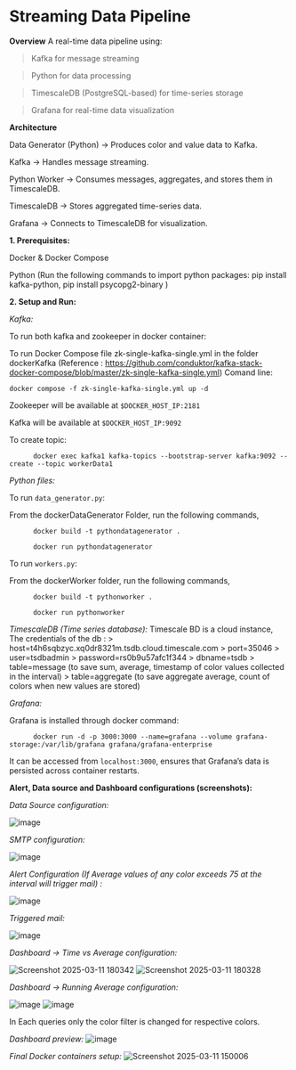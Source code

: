 # Streaming Data Pipeline

**Overview**
A real-time data pipeline using:
>Kafka for message streaming

>Python for data processing

>TimescaleDB (PostgreSQL-based) for time-series storage

>Grafana for real-time data visualization

**Architecture**

Data Generator (Python) → Produces color and value data to Kafka.

Kafka → Handles message streaming.

Python Worker → Consumes messages, aggregates, and stores them in TimescaleDB.

TimescaleDB → Stores aggregated time-series data.

Grafana → Connects to TimescaleDB for visualization.

**1. Prerequisites:**

  Docker & Docker Compose
  
  Python (Run the following commands to import python packages: pip install kafka-python, pip install psycopg2-binary )
  
**2. Setup and Run:**

  *Kafka:*
  
  To run both kafka and zookeeper in docker container:
  
  To run Docker Compose file zk-single-kafka-single.yml in the folder dockerKafka (Reference : https://github.com/conduktor/kafka-stack-docker-compose/blob/master/zk-single-kafka-single.yml) Comand line:
        
  ```
  docker compose -f zk-single-kafka-single.yml up -d
  ```
        
  Zookeeper will be available at `$DOCKER_HOST_IP:2181`
  
  Kafka will be available at `$DOCKER_HOST_IP:9092`
  
  To create topic:
  
  ```
        docker exec kafka1 kafka-topics --bootstrap-server kafka:9092 --create --topic workerData1
  ```
        
  *Python files:*
  
  To run `data_generator.py`:
  
  From the dockerDataGenerator Folder, run the following commands,
  
  ```
        docker build -t pythondatagenerator .

        docker run pythondatagenerator
  ```
        
  To run `workers.py`:
  
  From the dockerWorker folder, run the following commands,
  
  ```
        docker build -t pythonworker .

        docker run pythonworker
   ```
  
  *TimescaleDB (Time series database):* 
        Timescale BD is a cloud instance,
        The credentials of the db :
                        > host=t4h6sqbzyc.xq0dr8321m.tsdb.cloud.timescale.com
                        > port=35046
                        > user=tsdbadmin
                        > password=rs0b9u57afc1f344
                        > dbname=tsdb
                        > table=message (to save sum, average, timestamp of color values collected in the interval)
                        > table=aggregate (to save aggregate average, count of colors when new values are stored)
                        
  *Grafana:*
  
  Grafana is installed through docker command:
  
  ```
        docker run -d -p 3000:3000 --name=grafana --volume grafana-storage:/var/lib/grafana grafana/grafana-enterprise
  ```
        
  It can be accessed from `localhost:3000`, ensures that Grafana’s data is persisted across container restarts.
        
  **Alert, Data source and Dashboard configurations (screenshots):**
        
   *Data Source configuration:*
        
  ![image](https://github.com/user-attachments/assets/aa9f8c88-6c6a-4f09-91ce-4ad986124dad)
  
  *SMTP configuration:*

  ![image](https://github.com/user-attachments/assets/e5b184b6-33ad-4ab5-82fe-57f18e334db7)

  
  *Alert Configuration (If Average values of any color exceeds 75 at the interval will trigger mail) :*
        
  ![image](https://github.com/user-attachments/assets/675c90a1-4d29-4e09-8f32-3bbd48e4318c)
  
  *Triggered mail:*
        
  ![image](https://github.com/user-attachments/assets/6df7f161-1e92-4dd8-a9c6-34af684c041f)
  
  *Dashboard -> Time vs Average configuration:*
        
  ![Screenshot 2025-03-11 180342](https://github.com/user-attachments/assets/46179489-f44e-472b-ab93-9da42c1d755b)
        ![Screenshot 2025-03-11 180328](https://github.com/user-attachments/assets/bf086efa-5449-4c47-88a8-1ffce27e6c96)
        
  *Dashboard -> Running Average configuration:*
        
  ![image](https://github.com/user-attachments/assets/646c5036-acf8-43d9-9979-c3ce2e513a60)
  ![image](https://github.com/user-attachments/assets/ebd1eb92-ef0c-4e2b-8523-fcaed1b49db6)
        
  In Each queries only the color filter is changed for respective colors.

  *Dashboard preview:*
        ![image](https://github.com/user-attachments/assets/0be3fd3e-80b7-4c40-85a5-26c4a7f1ccfb)
        
*Final Docker containers setup:*
![Screenshot 2025-03-11 150006](https://github.com/user-attachments/assets/28d8d149-4913-4e0b-b24a-0d379ff91ff4)
